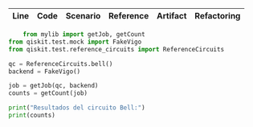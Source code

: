 | Line | Code | Scenario | Reference | Artifact | Refactoring |
| :--: | :--- | :------- | :-------: | :------- | :---------- |


```python  
    from mylib import getJob, getCount
from qiskit.test.mock import FakeVigo
from qiskit.test.reference_circuits import ReferenceCircuits

qc = ReferenceCircuits.bell()
backend = FakeVigo()

job = getJob(qc, backend)
counts = getCount(job)

print("Resultados del circuito Bell:")
print(counts)
```